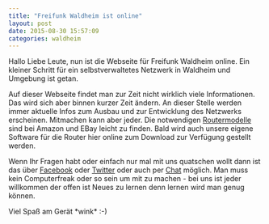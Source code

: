 ```yaml
---
title: "Freifunk Waldheim ist online"
layout: post
date: 2015-08-30 15:57:09
categories: waldheim
---
```

Hallo Liebe Leute,
nun ist die Webseite für Freifunk Waldheim online. Ein kleiner Schritt für ein selbstverwaltetes Netzwerk
in Waldheim und Umgebung ist getan.

Auf dieser Webseite findet man zur Zeit nicht wirklich viele Informationen. Das wird sich aber binnen kurzer Zeit ändern.
An dieser Stelle werden immer aktuelle Infos zum Ausbau und zur Entwicklung des Netzwerks erscheinen.
Mitmachen kann aber jeder. Die notwendigen [Routermodelle](/mitmachen/) sind bei Amazon und EBay leicht zu finden.
Bald wird auch unsere eigene Software für die Router hier online zum Download zur Verfügung gestellt werden.

Wenn Ihr Fragen habt oder einfach nur mal mit uns quatschen wollt dann ist das über [Facebook](https://www.facebook.com/groups/FreifunkMittelsachsen/) oder [Twitter](https://twitter.com/freifunkmtl)
oder auch per [Chat](http://freifunk-waldheim:7778/) möglich. Man muss kein Computerfreak oder so sein um mit zu machen - bei uns ist jeder willkommen der offen ist Neues zu lernen denn lernen wird man genug können.

Viel Spaß am Gerät \*wink\* :-)
